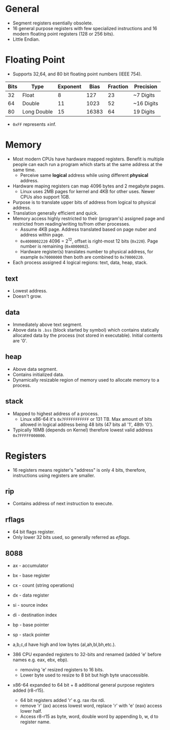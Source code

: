 <!--
  Author: NE- https://github.com/NE-
  Date: 2022 August 11
  Purpose: General notes for the x86-64.
-->

# General
- Segment registers esentially obsolete.
- 16 general purpose registers with few specialized instructions and 16 modern floating point registers (128 or 256 bits).
- Little Endian.

# Floating Point
- Supports 32,64, and 80 bit floating point numbers (IEEE 754).  

| Bits | Type        | Exponent | Bias  | Fraction | Precision  |  
| ---- | ----------- | -------- | ----- | -------- | ---------  |  
| 32   | Float       | 8        | 127   | 23       | ~7 Digits  |  
| 64   | Double      | 11       | 1023  | 52       | ~16 Digits |  
| 80   | Long Double | 15       | 16383 | 64       | 19 Digits  |  
- `0xFF` represents ±inf.

# Memory
- Most modern CPUs have hardware mapped registers. Benefit is multiple people can each run a program which starts at the same address at the same time.
  - Perceive same **logical** address while using different **physical** address.
- Hardware maping registers can map 4096 bytes and 2 megabyte pages.
  - Linux uses 2MB pages for kernel and 4KB for other uses. Newer CPUs also support 1GB.
- Purpose is to translate upper bits of address from logical to physical address.
- Translation generally efficient and quick.
- Memory access highly restricted to their (program's) assigned page and restricted from reading/writing to/from other processes.
  - Assume 4KB page. Address translated based on page nuber and address within page.
  - `0x4000002220` 4096 = 2<sup>12</sup>, offset is right-most 12 bits (`0x220`). Page number is remaining (`0x4000002`).
  - Hardware register(s) translates number to physical address, for example `0x70000000` then both are combined to `0x70000220`.
 - Each process assigned 4 logical regions: text, data, heap, stack.
## text
- Lowest address.
- Doesn't grow.
## data
- Immediately above text segment.
- Above data is `.bss` (block started by symbol) which contains statically allocated data by the process (not stored in executable). Initial contents are '0'.
## heap
- Above data segment.
- Contains initialized data.
- Dynamically resizable region of memory used to allocate memory to a process.
## stack
- Mapped to highest address of a process.
   - Linux x86-64 it's `0x7FFFFFFFFFFF` or 131 TB. Max amount of bits allowed in logical address being 48 bits (47 bits all '1', 48th '0').
- Typically 16MB (depends on Kernel) therefore lowest valid address `0x7FFFFF000000`.

# Registers
- 16 registers means register's "address" is only 4 bits, therefore, instructions using registers are smaller.
## rip
- Contains address of next instruction to execute.
## rflags
- 64 bit flags register.
- Only lower 32 bits used, so generally referred as *eflags*.

## 8088
- ax - accumulator
- bx - base register
- cx - count (string operations)
- dx - data register
- si - source index
- di - destination index
- bp - base pointer
- sp - stack pointer

- a,b,c,d have high and low bytes (al,ah,bl,bh,etc.).
- 386 CPU expanded registers to 32-bits and renamed (added 'e' before names e.g. eax, ebx, ebp).
  - removing 'e' resized registers to 16 bits.
  - Lower byte used to resize to 8 bit but high byte unaccessible.
- x86-64 expanded to 64 bit + 8 additional general purpose registers added (r8-r15).
  - 64 bit registers added 'r' e.g. rax rbx rdi.
  - remove 'r' (ax) access lowest word, replace 'r' with 'e' (eax) access lower half.
  - Access r8-r15 as byte, word, double word by appending b, w, d to register name.
